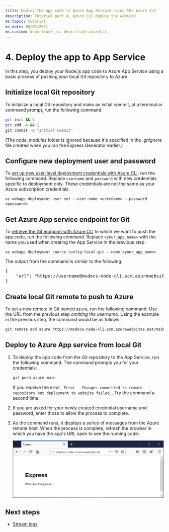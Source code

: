 ```yaml
---
title: Deploy the app code to Azure App Service using the Azure CLI
description: Tutorial part 4, Azure CLI deploy the website
ms.topic: tutorial
ms.date: 08/05/2021
ms.custom: devx-track-js, devx-track-azurecli
---
```


# 4. Deploy the app to App Service

In this step, you deploy your Node.js app code to Azure App Service using a basic process of pushing your local Git repository to Azure.

## Initialize local Git repository

To initialize a local Git repository and make an initial commit, at a terminal or command prompt, run the following command. 

```bash
git init && \
git add -A && \
git commit -m "Initial Commit"
```

(The *node_modules* folder is ignored because it's specified in the *.gitignore* file created when you ran the Express Generator earlier.)

## Configure new deployment user and password

To [set up new user-level deployment credentials with Azure CLI](/azure/app-service/deploy-configure-credentials), run the following command. Replace `username` and `password` with new credentials specific to deployment only. These credentials are not the same as your Azure subscription credentials. 

```azurecli
az webapp deployment user set --user-name <username> --password <password>
```

## Get Azure App service endpoint for Git

To [retrieve the Git endpoint with Azure CLI](/cli/azure/webapp/deployment/source) to which we want to push the app code, run the following command. Replace `<your_app_name>` with the name you used when creating the App Service in the previous step:

```azurecli
az webapp deployment source config-local-git --name <your_app_name>
```

The output from the command is similar to the following:

<pre>
{
    "url": "https://username@msdocs-node-cli.scm.azurewebsites.net/msdocs-node-cli.git"
}
</pre>

## Create local Git remote to push to Azure

To set a new remote in Git named `azure`, run the following command. Use the URL from the previous step *omitting the username*. Using the example in the previous step, the command would be as follows:

```bash
git remote add azure https://msdocs-node-cli.scm.azurewebsites.net/msdocs-node-cli.git
```

## Deploy to Azure App service from local Git

1. To deploy the app code from the Git repository to the App Service, run the following command. The command prompts you for your credentials:

    ```bash
    git push azure main
    ```

    If you receive the error ` Error - Changes committed to remote repository but deployment to website failed.`. Try the command a second time. 

1. If you are asked for your newly created credential username and password, enter those to allow the process to complete. 

1. As the command runs, it displays a series of messages from the Azure remote host. When the process is complete, refresh the browser in which you have the app's URL open to see the running code:

    ![App code running on Azure](../../media/azure-cli/remote-app.png)

## Next steps

* [Stream logs](tutorial-vscode-azure-cli-node-05.md)
